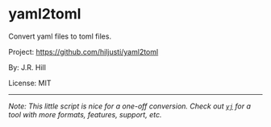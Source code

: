 # yaml2toml

Convert yaml files to toml files.

Project: https://github.com/hiljusti/yaml2toml

By: J.R. Hill

License: MIT

---

_Note: This little script is nice for a one-off conversion. Check out [`yj`](https://github.com/sclevine/yj) for a tool with more formats, features, support, etc._

